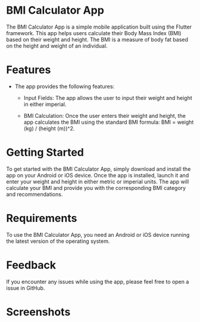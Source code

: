
# BMI Calculator App
The BMI Calculator App is a simple mobile application built using the Flutter framework. This app helps users calculate their Body Mass Index (BMI) based on their weight and height. The BMI is a measure of body fat based on the height and weight of an individual.

# Features
* The app provides the following features:

  * Input Fields: The app allows the user to input their weight and height in either imperial.

  * BMI Calculation: Once the user enters their weight and height, the app calculates the BMI using the standard BMI formula: BMI = weight (kg) / (height (m))^2.



# Getting Started
To get started with the BMI Calculator App, simply download and install the app on your Android or iOS device. Once the app is installed, launch it and enter your weight and height in either metric or imperial units. The app will calculate your BMI and provide you with the corresponding BMI category and recommendations.

# Requirements
To use the BMI Calculator App, you need an Android or iOS device running the latest version of the operating system.

# Feedback
If you encounter any issues while using the app, please feel free to open a issue in GitHub.

# Screenshots
